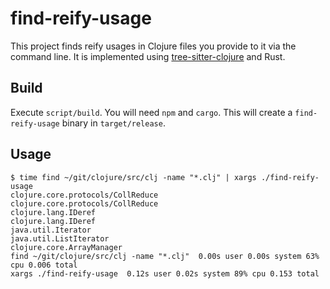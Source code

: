 # find-reify-usage

This project finds reify usages in Clojure files you provide to it via the command line.
It is implemented using [tree-sitter-clojure](https://github.com/sogaiu/tree-sitter-clojure) and Rust.

## Build

Execute `script/build`. You will need `npm` and `cargo`.
This will create a `find-reify-usage` binary in `target/release`.

## Usage

```
$ time find ~/git/clojure/src/clj -name "*.clj" | xargs ./find-reify-usage
clojure.core.protocols/CollReduce
clojure.core.protocols/CollReduce
clojure.lang.IDeref
clojure.lang.IDeref
java.util.Iterator
java.util.ListIterator
clojure.core.ArrayManager
find ~/git/clojure/src/clj -name "*.clj"  0.00s user 0.00s system 63% cpu 0.006 total
xargs ./find-reify-usage  0.12s user 0.02s system 89% cpu 0.153 total
```
